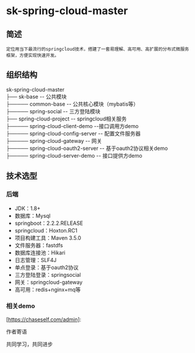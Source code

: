 # sk-spring-cloud-master

## 简述
    定位用当下最流行的springcloud技术，搭建了一套易理解、高可用、高扩展的分布式微服务框架，方便实现快速开发。
## 组织结构

sk-spring-cloud-master</br>
├── sk-base -- 公共模块</br>
├───── common-base -- 公共核心模块（mybatis等）</br>
├───── spring-social -- 三方登陆模块</br>
├── spring-cloud-project -- springcloud相关服务</br>
├───── spring-cloud-client-demo --接口调用方demo </br>
├───── spring-cloud-config-server -- 配置文件服务器</br>
├───── spring-cloud-gateway -- 网关</br>
├───── spring-cloud-oauth2-server -- 基于oauth2协议相关demo</br>
├───── spring-cloud-server-demo -- 接口提供方demo</br>


## 技术选型

### 后端

- JDK：1.8+
- 数据库：Mysql
- springboot：2.2.2.RELEASE
- springcloud：Hoxton.RC1
- 项目构建工具：Maven 3.5.0
- 文件服务器：fastdfs
- 数据库连接池：Hikari
- 日志管理：SLF4J
- 单点登录：基于oauth2协议
- 三方登陆登录：springsocial
- 网关：springcloud-gateway
- 高可用：redis+nginx+mq等

### 相关demo

[https://chaseself.com/admin]:

作者寄语

共同学习，共同进步

